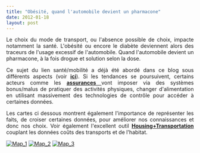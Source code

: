 ```yaml
---
title: "Obésité, quand l'automobile devient un pharmacone"
date: 2012-01-18
layout: post
---
```


<p style="text-align: justify">Le choix du mode de transport, ou l'absence possible de choix, impacte notamment la santé. L'obésité ou encore le diabète deviennent alors des traceurs de l'usage excessif de l'automobile. Quand l'automobile devient un pharmacone, à la fois drogue et solution selon la dose. </p> <p style="text-align: justify">Ce sujet du lien santé/mobilité a déjà été abordé dans ce blog sous différents aspects (voir <a href="/obesite/" target="_blank"><strong>ici</strong></a>). Si les tendances se poursuivent, certains acteurs comme les <a href="/2010/03/apres-la-surveillance-la-sousveillance.html" target="_blank"><strong>assurances </strong></a>vont imposer via des systèmes bonus/malus de pratiquer des activités physiques, changer d'alimentation en utilisant massivement des technologies de contrôle pour accéder à certaines données.</p> <p style="text-align: justify">Les cartes ci dessous montrent également l'importance de représenter les faits, de croiser certaines données, pour améliorer nos connaissances et donc nos choix. Voir également l'excellent outil <a href="http://htaindex.cnt.org/" target="_blank"><strong>Housing+Transportation</strong></a> couplant les données coûts des transports et de l'habitat. </p>  <!--more-->   <p style="text-align: justify"><a href="/wp-content/uploads/sites/6/old/6a0120a66d2ad4970b0168e5b35f28970c-800wi.jpg" rel="lightbox"><img alt="Map_1" class="asset  asset-image at-xid-6a0120a66d2ad4970b0168e5b35f28970c" src="/wp-content/uploads/sites/6/old/6a0120a66d2ad4970b0168e5b35f28970c-500wi.jpg" style="margin-left: auto;margin-right: auto" title="Map_1" /></a> <a href="/wp-content/uploads/sites/6/old/6a0120a66d2ad4970b0162ffbd90c8970d-800wi.jpg" rel="lightbox"><img alt="Map_2" class="asset  asset-image at-xid-6a0120a66d2ad4970b0162ffbd90c8970d" src="/wp-content/uploads/sites/6/old/6a0120a66d2ad4970b0162ffbd90c8970d-500wi.jpg" style="margin-left: auto;margin-right: auto" title="Map_2" /></a> <a href="/wp-content/uploads/sites/6/old/6a0120a66d2ad4970b016760b22dc3970b-800wi.jpg" rel="lightbox"><img alt="Map_3" class="asset  asset-image at-xid-6a0120a66d2ad4970b016760b22dc3970b" src="/wp-content/uploads/sites/6/old/6a0120a66d2ad4970b016760b22dc3970b-500wi.jpg" style="margin-left: auto;margin-right: auto" title="Map_3" /></a><br /><br /><br /><br /><br /><br /><br /></p>